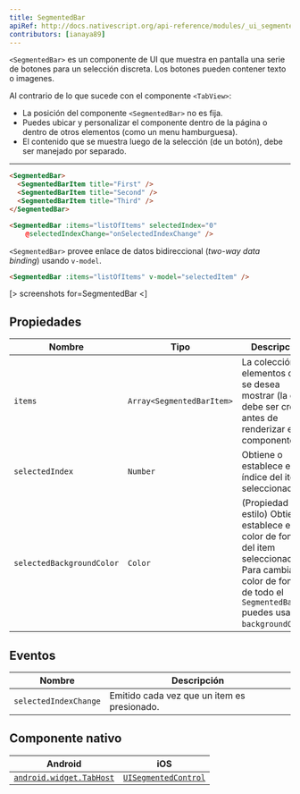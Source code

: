 ```yaml
---
title: SegmentedBar
apiRef: http://docs.nativescript.org/api-reference/modules/_ui_segmented_bar_.html
contributors: [ianaya89]
---
```


`<SegmentedBar>` es un componente de UI que muestra en pantalla una serie de botones para un selección discreta. Los botones pueden contener texto o imagenes.

Al contrario de lo que sucede con el componente `<TabView>`:
* La posición del componente `<SegmentedBar>` no es fija.
* Puedes ubicar y personalizar el componente dentro de la página o dentro de otros elementos (como un menu hamburguesa).
* El contenido que se muestra luego de la selección (de un botón), debe ser manejado por separado.

---
```html
<SegmentedBar>
  <SegmentedBarItem title="First" />
  <SegmentedBarItem title="Second" />
  <SegmentedBarItem title="Third" />
</SegmentedBar>
```

```html
<SegmentedBar :items="listOfItems" selectedIndex="0"
    @selectedIndexChange="onSelectedIndexChange" />
```

`<SegmentedBar>` provee enlace de datos bidireccional (*two-way data binding*) usando `v-model`.

```html
<SegmentedBar :items="listOfItems" v-model="selectedItem" />
```

[> screenshots for=SegmentedBar <]

## Propiedades

| Nombre | Tipo | Descripción |
|------|------|-------------|
| `items` | `Array<SegmentedBarItem>` | La colección de elementos que se desea mostrar (la cual debe ser creada antes de renderizar el componente).
| `selectedIndex` | `Number` | Obtiene o establece el índice del item seleccionado.
| `selectedBackgroundColor` | `Color` | (Propiedad de estilo) Obtiene o establece el color de fondo del item seleccionado. Para cambiar el color de fondo de todo el `SegmentedBar` puedes usar: `backgroundColor`.

## Eventos

| Nombre | Descripción |
|------|-------------|
| `selectedIndexChange`| Emitido cada vez que un item es presionado.

## Componente nativo

| Android | iOS |
|---------|-----|
| [`android.widget.TabHost`](https://developer.android.com/reference/android/widget/TabHost.html) | [`UISegmentedControl`](https://developer.apple.com/documentation/uikit/uisegmentedcontrol)
